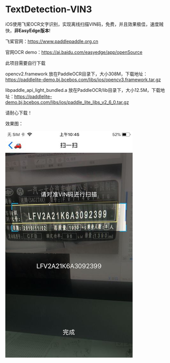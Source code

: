 # TextDetection-VIN3
iOS使用飞桨OCR文字识别，实现离线扫描VIN码，免费，并且效果极佳，速度贼快，**非EasyEdge版本**!

飞桨官网：https://www.paddlepaddle.org.cn

官网OCR demo：https://ai.baidu.com/easyedge/app/openSource

此项目需要自行下载

opencv2.framework 放在PaddleOCR目录下，大小308M，下载地址：https://paddlelite-demo.bj.bcebos.com/libs/ios/opencv3.framework.tar.gz

libpaddle_api_light_bundled.a 放在PaddleOCR/lib目录下，大小12.5M，下载地址：https://paddlelite-demo.bj.bcebos.com/libs/ios/paddle_lite_libs_v2_6_0.tar.gz

请耐心下载！


效果图：

![](https://github.com/TheLittleBoy/TextDetection-VIN3/blob/main/image.jpg)
